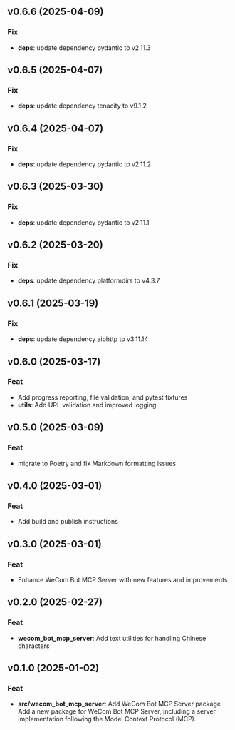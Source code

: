 ## v0.6.6 (2025-04-09)

### Fix

- **deps**: update dependency pydantic to v2.11.3

## v0.6.5 (2025-04-07)

### Fix

- **deps**: update dependency tenacity to v9.1.2

## v0.6.4 (2025-04-07)

### Fix

- **deps**: update dependency pydantic to v2.11.2

## v0.6.3 (2025-03-30)

### Fix

- **deps**: update dependency pydantic to v2.11.1

## v0.6.2 (2025-03-20)

### Fix

- **deps**: update dependency platformdirs to v4.3.7

## v0.6.1 (2025-03-19)

### Fix

- **deps**: update dependency aiohttp to v3.11.14

## v0.6.0 (2025-03-17)

### Feat

- Add progress reporting, file validation, and pytest fixtures
- **utils**: Add URL validation and improved logging

## v0.5.0 (2025-03-09)

### Feat

- migrate to Poetry and fix Markdown formatting issues

## v0.4.0 (2025-03-01)

### Feat

- Add build and publish instructions

## v0.3.0 (2025-03-01)

### Feat

- Enhance WeCom Bot MCP Server with new features and improvements

## v0.2.0 (2025-02-27)

### Feat

- **wecom_bot_mcp_server**: Add text utilities for handling Chinese characters

## v0.1.0 (2025-01-02)

### Feat

- **src/wecom_bot_mcp_server**: Add WeCom Bot MCP Server package Add a new package for WeCom Bot MCP Server, including a server implementation following the Model Context Protocol (MCP).
